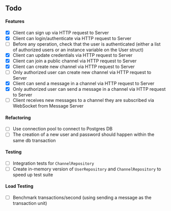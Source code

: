 ## Todo

#### Features

- [x] Client can sign up via HTTP request to Server 
- [x] Client can login/authenticate via HTTP request to Server
- [ ] Before any operation, check that the user is authenticated (either a list of authorized users or an instance variable on the User struct)
- [x] Client can update credentials via HTTP request to Server
- [x] Client can join a public channel via HTTP request to Server
- [x] Client can create new channel via HTTP request to Server
- [ ] Only authorized user can create new channel via HTTP request to Server
- [x] Client can send a message in a channel via HTTP request to Server
- [x] Only authorized user can send a message in a channel via HTTP request to Server
- [ ] Client receives new messages to a channel they are subscribed via WebSocket from Message Server

#### Refactoring

- [ ] Use connection pool to connect to Postgres DB
- [ ] The creation of a new user and password should happen within the same db transaction

#### Testing

- [ ] Integration tests for `ChannelRepository`
- [ ] Create in-memory version of `UserRepository` and `ChannelRepository` to speed up test suite

#### Load Testing

- [ ] Benchmark transactions/second (using sending a message as the transaction unit)
